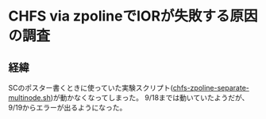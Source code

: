 # CHFS via zpolineでIORが失敗する原因の調査
## 経緯
SCのポスター書くときに使っていた実験スクリプト([chfs-zpoline-separate-multinode.sh](https://github.com/Kerusu-1984/investigation-chfs-zpoline-ior-fail/blob/main/sc-poster-scripts/chfs-zpoline-separate-multinode.sh))が動かなくなってしまった。
9/18までは動いていたようだが、9/19からエラーが出るようになった。
